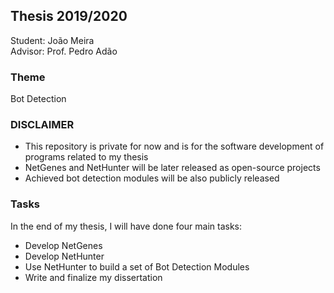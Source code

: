 ## Thesis 2019/2020
Student: João Meira  
Advisor: Prof. Pedro Adão  

### Theme
Bot Detection  

### DISCLAIMER
- This repository is private for now and is for the software development of programs related to my thesis
- NetGenes and NetHunter will be later released as open-source projects
- Achieved bot detection modules will be also publicly released

### Tasks
In the end of my thesis, I will have done four main tasks:
- Develop NetGenes
- Develop NetHunter
- Use NetHunter to build a set of Bot Detection Modules
- Write and finalize my dissertation